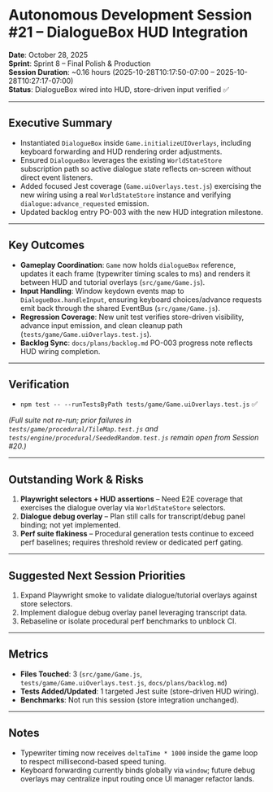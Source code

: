 # Autonomous Development Session #21 – DialogueBox HUD Integration

**Date**: October 28, 2025  
**Sprint**: Sprint 8 – Final Polish & Production  
**Session Duration**: ~0.16 hours (2025-10-28T10:17:50-07:00 – 2025-10-28T10:27:17-07:00)  
**Status**: DialogueBox wired into HUD, store-driven input verified ✅

---

## Executive Summary
- Instantiated `DialogueBox` inside `Game.initializeUIOverlays`, including keyboard forwarding and HUD rendering order adjustments.
- Ensured `DialogueBox` leverages the existing `WorldStateStore` subscription path so active dialogue state reflects on-screen without direct event listeners.
- Added focused Jest coverage (`Game.uiOverlays.test.js`) exercising the new wiring using a real `WorldStateStore` instance and verifying `dialogue:advance_requested` emission.
- Updated backlog entry PO-003 with the new HUD integration milestone.

---

## Key Outcomes
- **Gameplay Coordination**: `Game` now holds `dialogueBox` reference, updates it each frame (typewriter timing scales to ms) and renders it between HUD and tutorial overlays (`src/game/Game.js`).
- **Input Handling**: Window keydown events map to `DialogueBox.handleInput`, ensuring keyboard choices/advance requests emit back through the shared EventBus (`src/game/Game.js`).
- **Regression Coverage**: New unit test verifies store-driven visibility, advance input emission, and clean cleanup path (`tests/game/Game.uiOverlays.test.js`).
- **Backlog Sync**: `docs/plans/backlog.md` PO-003 progress note reflects HUD wiring completion.

---

## Verification
- `npm test -- --runTestsByPath tests/game/Game.uiOverlays.test.js` ✅

_(Full suite not re-run; prior failures in `tests/game/procedural/TileMap.test.js` and `tests/engine/procedural/SeededRandom.test.js` remain open from Session #20.)_

---

## Outstanding Work & Risks
1. **Playwright selectors + HUD assertions** – Need E2E coverage that exercises the dialogue overlay via `WorldStateStore` selectors.
2. **Dialogue debug overlay** – Plan still calls for transcript/debug panel binding; not yet implemented.
3. **Perf suite flakiness** – Procedural generation tests continue to exceed perf baselines; requires threshold review or dedicated perf gating.

---

## Suggested Next Session Priorities
1. Expand Playwright smoke to validate dialogue/tutorial overlays against store selectors.
2. Implement dialogue debug overlay panel leveraging transcript data.
3. Rebaseline or isolate procedural perf benchmarks to unblock CI.

---

## Metrics
- **Files Touched**: 3 (`src/game/Game.js`, `tests/game/Game.uiOverlays.test.js`, `docs/plans/backlog.md`)
- **Tests Added/Updated**: 1 targeted Jest suite (store-driven HUD wiring).
- **Benchmarks**: Not run this session (store integration unchanged).

---

## Notes
- Typewriter timing now receives `deltaTime * 1000` inside the game loop to respect millisecond-based speed tuning.
- Keyboard forwarding currently binds globally via `window`; future debug overlays may centralize input routing once UI manager refactor lands.
